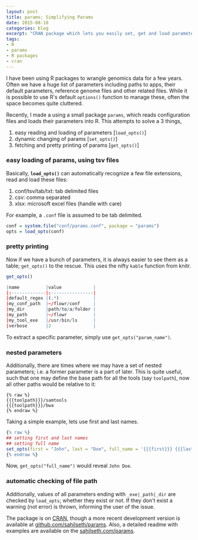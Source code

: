```yaml
---
layout: post
title: params; Simplifying Params
date: 2015-08-10
categories: blog
excerpt: "CRAN package which lets you easily set, get and load parameters/options; on cran.rstudio.com/web/packages/params"
tags:
- R
- params
- R packages
- cran
---
```



I have been using R packages to wrangle genomics data for a few years. Often we have a huge list of parameters including paths to apps, their default parameters, reference genome files and other related files. While it is possible to use R's default `options()` function to manage these, often the space becomes quite cluttered.

Recently, I made a using a small package `params`, which reads configuration files and loads their parameters into R. This attempts to solve a 3 things,

1. easy reading and loading of parameters [`load_opts()`]
2. dynamic changing of params [`set_opts()`]
3. fetching and pretty printing of params [`get_opts()`]

### easy loading of params, using tsv files

Basically, **`load_opts()`** can automatically recognize a few file extensions, read and load these files:

1. conf/tsv/tab/txt: tab delimited files
2. csv: comma separated
3. xlsx: microsoft excel files (handle with care)

For example, a `.conf` file is assumed to be tab delimited.

```r
conf = system.file("conf/params.conf", package = "params")
opts = load_opts(conf)
```

### pretty printing

Now if we have a bunch of parameters, it is always easier to see them as a table; `get_opts()` to the rescue. This uses the nifty `kable` function from knitr.

```r
get_opts()

|name          |value            |
|:-------------|:----------------|
|default_regex |(.*)             |
|my_conf_path  |~/flowr/conf     |
|my_dir        |path/to/a/folder |
|my_path       |~/flowr          |
|my_tool_exe   |/usr/bin/ls      |
|verbose       |2                |
```

To extract a specific parameter, simply use `get_opts("param_name")`.

### nested parameters

Additionally, there are times where we may have a set of nested parameters; i.e. a former parameter is a part of later. This is quite useful, such that one may define the base path for all the tools (say `toolpath`), now all other paths would be relative to it:

```
{% raw %}
{{{toolpath}}}/samtools
{{{toolpath}}}/bwa
{% endraw %}
```



Taking a simple example, lets use first and last names.

```r
{% raw %}
## setting first and last names
## setting full name
set_opts(first = "John", last = "Doe", full_name = '{{{first}}} {{{last}}}')
{% endraw %}
```

Now, `get_opts("full_name")` would reveal `John Doe`.

### automatic checking of file path

Additionally, values of all parameters ending with `_exe|_path|_dir` are checked by `load_opts`; whether they exist or not. If they don't exist a warning (not error) is thrown, informing the user of the issue.

The package is on [CRAN](https://cran.rstudio.com/web/packages/params/index.html), though a more recent development version is available at [github.com/sahilseth/params](https://github.com/sahilseth/params). Also, a detailed readme with examples are available on the [sahilseth.com/params](http://sahilseth.com/params/).
